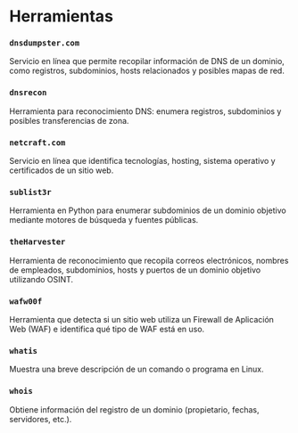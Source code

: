 # Herramientas

### `dnsdumpster.com`
Servicio en línea que permite recopilar información de DNS de un dominio, como registros, subdominios, hosts relacionados y posibles mapas de red.  

### `dnsrecon`
Herramienta para reconocimiento DNS: enumera registros, subdominios y posibles transferencias de zona.  

### `netcraft.com`
Servicio en línea que identifica tecnologías, hosting, sistema operativo y certificados de un sitio web.  

### `sublist3r`
Herramienta en Python para enumerar subdominios de un dominio objetivo mediante motores de búsqueda y fuentes públicas.

### `theHarvester`
Herramienta de reconocimiento que recopila correos electrónicos, nombres de empleados, subdominios, hosts y puertos de un dominio objetivo utilizando OSINT.

### `wafw00f`
Herramienta que detecta si un sitio web utiliza un Firewall de Aplicación Web (WAF) e identifica qué tipo de WAF está en uso.

### `whatis`
Muestra una breve descripción de un comando o programa en Linux.  

### `whois`
Obtiene información del registro de un dominio (propietario, fechas, servidores, etc.).  
